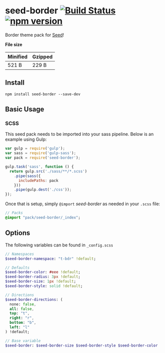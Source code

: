 # seed-border [![Build Status](https://travis-ci.org/helpscout/seed-border.svg?branch=master)](https://travis-ci.org/helpscout/seed-border) [![npm version](https://badge.fury.io/js/seed-border.svg)](https://badge.fury.io/js/seed-border)

Border theme pack for [Seed](https://github.com/helpscout/seed)!


**File size**

Minified | Gzipped
---|---
521 B | 229 B


## Install
```
npm install seed-border --save-dev
```


## Basic Usage

### SCSS
This seed pack needs to be imported into your sass pipeline. Below is an example using Gulp:


```javascript
var gulp = require('gulp');
var sass = require('gulp-sass');
var pack = require('seed-border');

gulp.task('sass', function () {
  return gulp.src('./sass/**/*.scss')
    .pipe(sass({
      includePaths: pack
    }))
    .pipe(gulp.dest('./css'));
});
```

Once that is setup, simply `@import` *seed-border* as needed in your `.scss` file:

```sass
// Packs
@import "pack/seed-border/_index";
```

## Options

The following variables can be found in `_config.scss`

```sass
// Namespaces
$seed-border-namespace: "t-bdr" !default;

// Defaults
$seed-border-color: #eee !default;
$seed-border-radius: 3px !default;
$seed-border-size: 1px !default;
$seed-border-style: solid !default;

// Directions
$seed-border-directions: (
  none: false,
  all: false,
  top: "t",
  right: "r",
  bottom: "b",
  left: "l"
) !default;

// Base variable
$seed-border: $seed-border-size $seed-border-style $seed-border-color !default;
```
